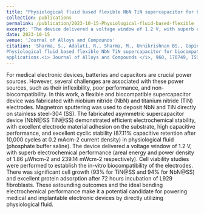 ```yaml
---
title: "Physiological fluid based flexible NbN TiN supercapacitor for biocompatible energy storage applications. "
collection: publications
permalink: /publication/2023-10-15-Physiological-fluid-based-flexible
excerpt: 'The device delivered a voltage window of 1.2 V, with superb electrochemical performance (areal energy and power density of 1.86 µWhcm-2 and 239.14 mWcm-2 respectively).'
date: 2023-10-15
venue: 'Journal of Alloys and Compounds'
citation: 'Sharma, S., Adalati, R., Sharma, M., Unnikrishnan BS., Gopinath P., & Chandra, R. (2023)
Physiological fluid based flexible NbN TiN supercapacitor for biocompatible energy storage
applications.<i> Journal of Alloys and Compounds </i>, 960, 170749, ISSN 0925-8388 (IF: 6.371)'
---
```

For medical electronic devices, batteries and capacitors are crucial power sources. However, several challenges are associated with these power sources, such as their inflexibility, poor performance, and non-biocompatibility. In this work, a flexible and biocompatible supercapacitor device was fabricated with niobium nitride (NbN) and titanium nitride (TiN) electrodes. Magnetron sputtering was used to deposit NbN and TiN directly on stainless steel-304 (SS). The fabricated asymmetric supercapacitor device (NbN@SS TiN@SS) demonstrated efficient electrochemical stability, with excellent electrode material adhesion on the substrate, high capacitive performance, and excellent cyclic stability (87.11% capacitive retention after 10,000 cycles at 0.2 mAcm-2 current density) in physiological fluid (phosphate buffer saline). The device delivered a voltage window of 1.2 V, with superb electrochemical performance (areal energy and power density of 1.86 µWhcm-2 and 239.14 mWcm-2 respectively). Cell viability studies were performed to establish the in-vitro biocompatibility of the electrodes. There was significant cell growth (93% for TiN@SS and 94% for NbN@SS) and excellent protein adsorption after 72 hours incubation of L929 fibroblasts. These astounding outcomes and the ideal bending electrochemical performance make it a potential candidate for powering medical and implantable electronic devices by directly utilizing physiological fluid.